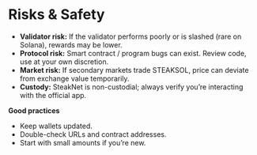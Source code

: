 # Risks & Safety

- **Validator risk:** If the validator performs poorly or is slashed (rare on Solana), rewards may be lower.
- **Protocol risk:** Smart contract / program bugs can exist. Review code, use at your own discretion.
- **Market risk:** If secondary markets trade STEAKSOL, price can deviate from exchange value temporarily.
- **Custody:** SteakNet is non-custodial; always verify you’re interacting with the official app.

**Good practices**
- Keep wallets updated.
- Double-check URLs and contract addresses.
- Start with small amounts if you’re new.
